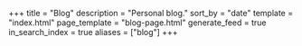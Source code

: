 +++
title = "Blog"
description = "Personal blog."
sort_by = "date"
template = "index.html"
page_template = "blog-page.html"
generate_feed = true
in_search_index = true
aliases = ["blog"]
+++
